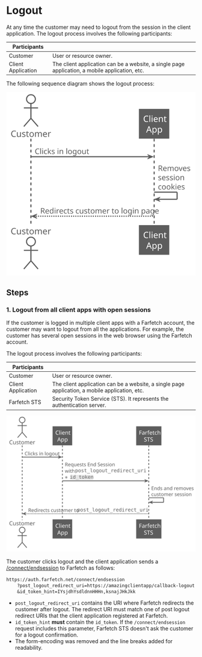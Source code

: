 <!--title:start-->
# Logout
<!--title:end-->
<!--shortdesc:start-->

At any time the customer may need to logout from the session in the client application. The logout process involves the following participants:
<!--shortdesc:end-->
<!--desc:start-->

| Participants |  |
|----- |----------------- |
| Customer | User or resource owner.  |
| Client Application | The client application can be a website, a single page application, a mobile application, etc. |

The following sequence diagram shows the logout process:

![](../images/logout.svg)
<!--overview:end-->

<!--steps:start-->
## Steps

### 1. Logout from all client apps with open sessions

If the customer is logged in multiple client apps with a Farfetch account, the customer may want to logout from all the applications. For example, the customer has several open sessions in the web browser using the Farfetch account.

The logout process involves the following participants:

| Participants |  |
|----- |----------------- |
| Customer | User or resource owner.  |
| Client Application | The client application can be a website, a single page application, a mobile application, etc. |
| Farfetch STS | Security Token Service (STS). It represents the authentication server. |

![](../images/logout-single-sign-out.svg)

The customer clicks logout and the client application sends a [/connect/endsession](../authentication-api/end-session.md) to Farfetch as follows:

```http
https://auth.farfetch.net/connect/endsession
    ?post_logout_redirect_uri=https://amazingclientapp/callback-logout
    &id_token_hint=IYsjdhYsdldnnHHHn,ksnajJHkJkk
```

* `post_logout_redirect_uri`  contains the URI where Farfetch redirects the customer after logout. The redirect URI must match one of post logout redirect URIs that the client application registered at Farfetch.
* `id_token_hint`  **must** contain the `id_token`. If the `/connect/endsession` request includes this parameter, Farfetch STS doesn't ask the customer for a logout confirmation.
* The form-encoding was removed and the line breaks added for readability. 
<!--desc:end-->



